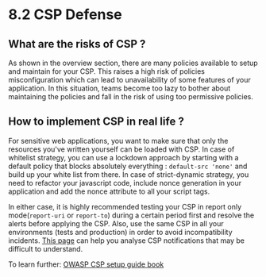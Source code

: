 # 8.2 CSP Defense

## What are the risks of CSP ?

As shown in the overview section, there are many policies available to setup and maintain for your CSP.
This raises a high risk of policies misconfiguration which can lead to unavailability of some features of your application.
In this situation, teams become too lazy to bother about maintaining the policies and fall in the risk of using too permissive policies.

## How to implement CSP in real life ?

For sensitive web applications, you want to make sure that only the resources you've written yourself can be loaded with CSP.
In case of whitelist strategy, you can use a lockdown approach by starting with a default policy that blocks absolutely everything :  `default-src 'none'` and build up your white list from there.
In case of strict-dynamic strategy, you need to refactor your javascript code, include nonce generation in your application and add the nonce attribute to all your script tags.

In either case, it is highly recommended testing your CSP in report only mode(`report-uri` or `report-to`) during a certain period first and resolve the alerts before applying the CSP. Also, use the same CSP in all your environments (tests and production) in order to avoid incompatibility incidents.
[This page](https://github.com/nico3333fr/CSP-useful/blob/master/csp-wtf/explained.md) can help you analyse CSP notifications that may be difficult to understand.

To learn further:
[OWASP CSP setup guide book](https://owasp.org/www-pdf-archive//2019-02-22_-_How_do_I_Content_Security_Policy_-_Print.pdf)
